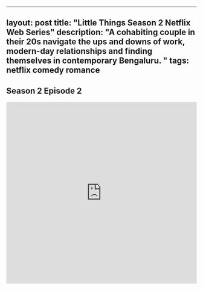 
---
layout: post
title: "Little Things Season 2 Netflix Web Series"
description: "A cohabiting couple in their 20s navigate the ups and downs of work, modern-day relationships and finding themselves in contemporary Bengaluru. "
tags: netflix comedy romance
---


## Season 2 Episode 2

<div class="responsive-container">
<iframe src="https://drive.google.com/file/d/1zxhnfCKLSlZDUtDTYWPLOt8L8Ez81Pqj/preview" frameborder="0" marginwidth="0" marginheight="0" scrolling="NO" width="100%" height="480" allowfullscreen></iframe>
<div style="width: 80px; height: 80px; position: absolute; opacity: 0; right: 0px; top: 0px;"> </div></div>
